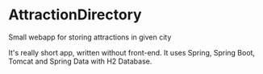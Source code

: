 # AttractionDirectory
Small webapp for storing attractions in given city

It's really short app, written without front-end.
It uses Spring, Spring Boot, Tomcat and Spring Data with H2 Database.
 
